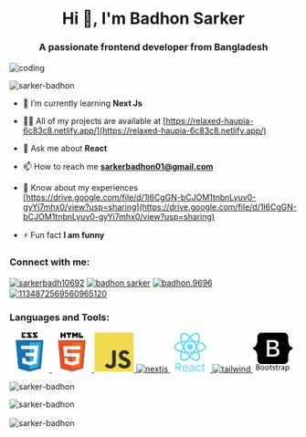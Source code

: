

<h1 align="center">Hi 👋, I'm Badhon Sarker</h1>
<h3 align="center">A passionate frontend developer from Bangladesh</h3>

<img align="center" alt="coding" width="700" src="https://mir-s3-cdn-cf.behance.net/project_modules/max_1200/be832922391491.58c25558f0fe7.gif"/>

<p align="left"> <img src="https://komarev.com/ghpvc/?username=sarker-badhon&label=Profile%20views&color=0e75b6&style=flat" alt="sarker-badhon" /> </p>

- 🌱 I’m currently learning **Next Js**

- 👨‍💻 All of my projects are available at [https://relaxed-haupia-6c83c8.netlify.app/](https://relaxed-haupia-6c83c8.netlify.app/)

- 💬 Ask me about **React**

- 📫 How to reach me **sarkerbadhon01@gmail.com**

- 📄 Know about my experiences [https://drive.google.com/file/d/1l6CgGN-bCJOM1tnbnLyuv0-gyYi7mhx0/view?usp=sharing](https://drive.google.com/file/d/1l6CgGN-bCJOM1tnbnLyuv0-gyYi7mhx0/view?usp=sharing)

- ⚡ Fun fact **I am funny**

<h3 align="left">Connect with me:</h3>
<p align="left">
<a href="https://twitter.com/sarkerbadh10692" target="blank"><img align="center" src="https://raw.githubusercontent.com/rahuldkjain/github-profile-readme-generator/master/src/images/icons/Social/twitter.svg" alt="sarkerbadh10692" height="30" width="40" /></a>
<a href="https://linkedin.com/in/badhon sarker" target="blank"><img align="center" src="https://raw.githubusercontent.com/rahuldkjain/github-profile-readme-generator/master/src/images/icons/Social/linked-in-alt.svg" alt="badhon sarker" height="30" width="40" /></a>
<a href="https://fb.com/badhon.9696" target="blank"><img align="center" src="https://raw.githubusercontent.com/rahuldkjain/github-profile-readme-generator/master/src/images/icons/Social/facebook.svg" alt="badhon.9696" height="30" width="40" /></a>
<a href="https://discord.gg/1134872569560965120" target="blank"><img align="center" src="https://raw.githubusercontent.com/rahuldkjain/github-profile-readme-generator/master/src/images/icons/Social/discord.svg" alt="1134872569560965120" height="30" width="40" /></a>
</p>

<h3 align="left">Languages and Tools:</h3>
<p align="left">  <a href="https://www.w3schools.com/css/" target="_blank" rel="noreferrer"> <img src="https://raw.githubusercontent.com/devicons/devicon/master/icons/css3/css3-original-wordmark.svg" alt="css3" width="70" height="70"/> </a> <a href="https://www.w3.org/html/" target="_blank" rel="noreferrer"> <img src="https://raw.githubusercontent.com/devicons/devicon/master/icons/html5/html5-original-wordmark.svg" alt="html5" width="70" height="70"/> </a> <a href="https://developer.mozilla.org/en-US/docs/Web/JavaScript" target="_blank" rel="noreferrer"> <img src="https://raw.githubusercontent.com/devicons/devicon/master/icons/javascript/javascript-original.svg" alt="javascript"width="70" height="70"/> </a> <a href="https://nextjs.org/" target="_blank" rel="noreferrer"> <img src="https://cdn.worldvectorlogo.com/logos/nextjs-2.svg" alt="nextjs" width="70" height="70"/> </a> <a href="https://reactjs.org/" target="_blank" rel="noreferrer"> <img src="https://raw.githubusercontent.com/devicons/devicon/master/icons/react/react-original-wordmark.svg" alt="react" width="70" height="70"/> </a> <a href="https://tailwindcss.com/" target="_blank" rel="noreferrer"> <img src="https://www.vectorlogo.zone/logos/tailwindcss/tailwindcss-icon.svg" alt="tailwind" width="70" height="70"/> </a> <a href="https://getbootstrap.com" target="_blank" rel="noreferrer"> <img src="https://raw.githubusercontent.com/devicons/devicon/master/icons/bootstrap/bootstrap-plain-wordmark.svg" alt="bootstrap" width="70" height="70"/> </a> </p>

<p>&nbsp;<img align="left" src="https://github-readme-stats.vercel.app/api?username=sarker-badhon&show_icons=true&locale=en" alt="sarker-badhon" /></p>

<p><img align="" width="400" src="https://github-readme-stats.vercel.app/api/top-langs?username=sarker-badhon&show_icons=true&locale=en&layout=compact" alt="sarker-badhon" /></p>


<p><img align="center" src="https://github-readme-streak-stats.herokuapp.com/?user=sarker-badhon&" alt="sarker-badhon" /></p>

